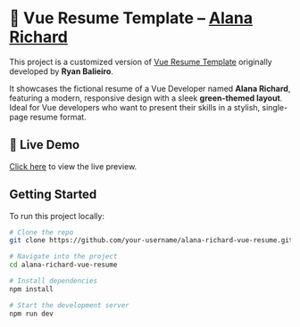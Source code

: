 # 📝 Vue Resume Template – [Alana Richard](https://rbtutorials.github.io/alana-richard-vue-resume/#about)

This project is a customized version of [Vue Resume Template](https://github.com/ryanbalieiro/vue-resume-template) originally developed by **Ryan Balieiro**.

It showcases the fictional resume of a Vue Developer named **Alana Richard**, featuring a modern, responsive design with a sleek **green-themed layout**. Ideal for Vue developers who want to present their skills in a stylish, single-page resume format.

## 🚀 Live Demo

[Click here](https://rbtutorials.github.io/alana-richard-vue-resume/#about) to view the live preview.

## Getting Started

To run this project locally:

```bash
# Clone the repo
git clone https://github.com/your-username/alana-richard-vue-resume.git

# Navigate into the project
cd alana-richard-vue-resume

# Install dependencies
npm install

# Start the development server
npm run dev

